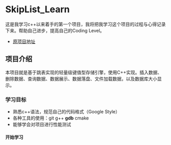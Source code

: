 # SkipList_Learn
这是我学习c++以来着手的第一个项目，我将把我学习这个项目的过程与心得记录下来。帮助自己进步，提高自己的Coding Level。
- [原项目地址](https://github.com/youngyangyang04/Skiplist-CPP)
## 项目介绍
本项目就是基于跳表实现的轻量级键值型存储引擎，使用C++实现。插入数据、删除数据、查询数据、数据展示、数据落盘、文件加载数据，以及数据库大小显示。
### 学习目标
- 熟悉c++语法，规范自己的代码格式（Google Style）
- 各种工具的使用：git g++ **gdb** cmake
- 能够学会对项目进行性能测试
#### 开始学习

